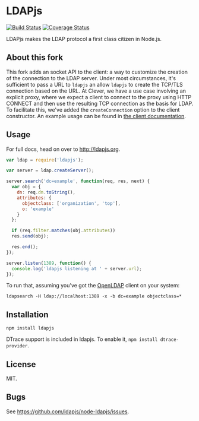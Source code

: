 # LDAPjs

[![Build Status](https://github.com/ldapjs/node-ldapjs/workflows/Lint%20And%20Test/badge.svg)](https://github.com/ldapjs/node-ldapjs/actions)
[![Coverage Status](https://coveralls.io/repos/github/ldapjs/node-ldapjs/badge.svg)](https://coveralls.io/github/ldapjs/node-ldapjs/)

LDAPjs makes the LDAP protocol a first class citizen in Node.js.

## About this fork

This fork adds an socket API to the client: a way to customize the creation of the connection to the LDAP server. Under most circumstances, it's sufficient to pass a URL to `ldapjs` an allow `ldapjs` to create the TCP/TLS connection based on the URL. At Clever, we have a use case involving an explicit proxy, where we expect a client to connect to the proxy using HTTP CONNECT and then use the resulting TCP connection as the basis for LDAP. To facilitate this, we've added the `createConnection` option to the client constructor. An example usage can be found in [the client documentation](docs/client.md#using-createconnection-to-connect-through-a-proxy).

## Usage

For full docs, head on over to <http://ldapjs.org>.

```javascript
var ldap = require('ldapjs');

var server = ldap.createServer();

server.search('dc=example', function(req, res, next) {
  var obj = {
    dn: req.dn.toString(),
    attributes: {
      objectclass: ['organization', 'top'],
      o: 'example'
    }
  };

  if (req.filter.matches(obj.attributes))
  res.send(obj);

  res.end();
});

server.listen(1389, function() {
  console.log('ldapjs listening at ' + server.url);
});
```

To run that, assuming you've got the [OpenLDAP](http://www.openldap.org/)
client on your system:

    ldapsearch -H ldap://localhost:1389 -x -b dc=example objectclass=*

## Installation

    npm install ldapjs

DTrace support is included in ldapjs. To enable it, `npm install dtrace-provider`.

## License

MIT.

## Bugs

See <https://github.com/ldapjs/node-ldapjs/issues>.
